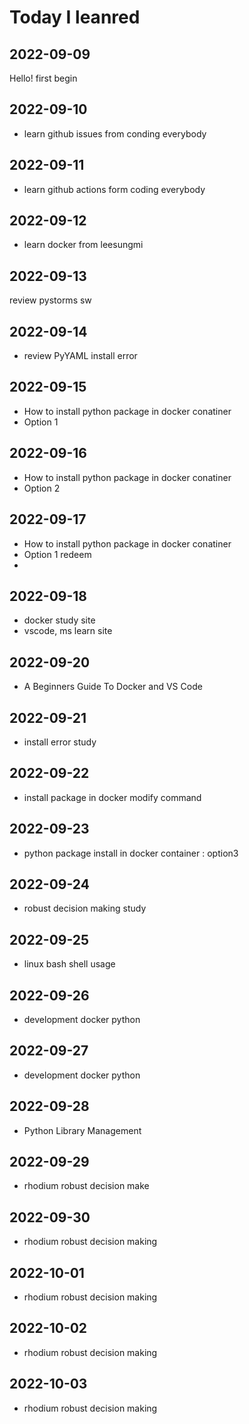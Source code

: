 # Today I leanred

## 2022-09-09
Hello! first begin

## 2022-09-10
* learn github issues from conding everybody

## 2022-09-11
* learn github actions form coding everybody

## 2022-09-12
* learn docker from leesungmi

## 2022-09-13
review pystorms sw

## 2022-09-14
* review PyYAML install error

## 2022-09-15
* How to install python package in docker conatiner
* Option 1

## 2022-09-16
* How to install python package in docker conatiner
* Option 2

## 2022-09-17
* How to install python package in docker conatiner
* Option 1 redeem
* 
## 2022-09-18
* docker study site
* vscode, ms learn site

## 2022-09-20
* A Beginners Guide To Docker and VS Code

## 2022-09-21
* install error study

## 2022-09-22
* install package in docker modify command
## 2022-09-23
* python package install in docker container : option3
## 2022-09-24
* robust decision making study
## 2022-09-25
* linux bash shell usage
## 2022-09-26
* development docker python
## 2022-09-27
* development docker python
## 2022-09-28
* Python Library Management
## 2022-09-29
* rhodium robust decision make
## 2022-09-30
* rhodium robust decision making
## 2022-10-01
* rhodium robust decision making
## 2022-10-02
* rhodium robust decision making
## 2022-10-03
* rhodium robust decision making

